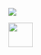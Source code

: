 <p class='text-align: center;'>
  <img src="https://capsule-render.vercel.app/api?type=waving&color=random&height=300&section=header&text=TS%20Bridge%20Meet&fontSize=80" />
</p>



<a href="https://tsbridge-meet.vercel.app/">
  <img height="50" src="https://i.pinimg.com/736x/86/c3/05/86c30529904c3a992eb7241299e5f3e5.jpg"/>
</a>
